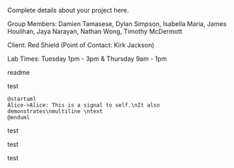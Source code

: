 Complete details about your project here.

Group Members: Damien Tamasese, Dylan Simpson, Isabella Maria, James Houlihan, Jaya Narayan, Nathan Wong, 
Timothy McDermott

Client: Red Shield (Point of Contact: Kirk Jackson)

Lab Times: Tuesday 1pm - 3pm & Thursday 9am - 1pm

readme

test

```plantuml
@startuml
Alice->Alice: This is a signal to self.\nIt also demonstrates\nmultiline \ntext
@enduml
```

test

test

test
